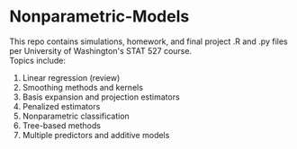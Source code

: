 # Nonparametric-Models

This repo contains simulations, homework, and final project .R and .py files per University of Washington's STAT 527 course.  
Topics include: 
1. Linear regression (review)
2. Smoothing methods and kernels
3. Basis expansion and projection estimators
4. Penalized estimators
5. Nonparametric classification
6. Tree-based methods
7. Multiple predictors and additive models
